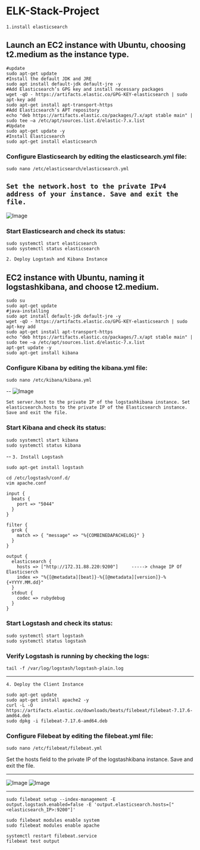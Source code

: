 # ELK-Stack-Project

``1.install elasticsearch`` 
## Launch an EC2 instance with Ubuntu, choosing t2.medium as the instance type.

```
#update
sudo apt-get update
#Install the default JDK and JRE
sudo apt install default-jdk default-jre -y
#Add Elasticsearch’s GPG key and install necessary packages
wget -qO - https://artifacts.elastic.co/GPG-KEY-elasticsearch | sudo apt-key add 
sudo apt-get install apt-transport-https
#Add Elasticsearch’s APT repository
echo "deb https://artifacts.elastic.co/packages/7.x/apt stable main" | sudo tee –a /etc/apt/sources.list.d/elastic-7.x.list
#Update
sudo apt-get update -y
#Install Elasticsearch
sudo apt-get install elasticsearch

```

### Configure Elasticsearch by editing the elasticsearch.yml file:
```
sudo nano /etc/elasticsearch/elasticsearch.yml
```
``
Set the network.host to the private IPv4 address of your instance.
Save and exit the file.
``
--
![Image](https://i.imgur.com/FQkT8YG.png)

### Start Elasticsearch and check its status:
```
sudo systemctl start elasticsearch 
sudo systemctl status elasticsearch
```


``
2. Deploy Logstash and Kibana Instance
``
## EC2 instance with Ubuntu, naming it logstashkibana, and choose t2.medium.

```
sudo su
sudo apt-get update
#java-installing
sudo apt install default-jdk default-jre -y
wget -qO - https://artifacts.elastic.co/GPG-KEY-elasticsearch | sudo apt-key add 
sudo apt-get install apt-transport-https
echo "deb https://artifacts.elastic.co/packages/7.x/apt stable main" | sudo tee –a /etc/apt/sources.list.d/elastic-7.x.list
apt-get update -y
sudo apt-get install kibana
```

### Configure Kibana by editing the kibana.yml file:
```
sudo nano /etc/kibana/kibana.yml
```
--
![Image](https://i.imgur.com/QgpY0iI.png)


``
Set server.host to the private IP of the logstashkibana instance.
Set elasticsearch.hosts to the private IP of the Elasticsearch instance.
Save and exit the file.
``

### Start Kibana and check its status:
```
sudo systemctl start kibana 
sudo systemctl status kibana
```

--
``
3. Install Logstash
``

```
sudo apt-get install logstash
```

```
cd /etc/logstash/conf.d/ 
vim apache.conf
```

```
input {
  beats {
    port => "5044"
  }
}

filter {
  grok {
    match => { "message" => "%{COMBINEDAPACHELOG}" }
  }
}

output {
  elasticsearch {
    hosts => ["http://172.31.88.220:9200"]     -----> chnage IP Of Elasticserch
    index => "%{[@metadata][beat]}-%{[@metadata][version]}-%{+YYYY.MM.dd}"
  }
  stdout {
    codec => rubydebug
  }
}
```

### Start Logstash and check its status:

```
sudo systemctl start logstash 
sudo systemctl status logstash
```

### Verify Logstash is running by checking the logs:
```
tail -f /var/log/logstash/logstash-plain.log
```

----
``
4. Deploy the Client Instance
``

```
sudo apt-get update
sudo apt-get install apache2 -y
curl -L -O https://artifacts.elastic.co/downloads/beats/filebeat/filebeat-7.17.6-amd64.deb
sudo dpkg -i filebeat-7.17.6-amd64.deb
```

### Configure Filebeat by editing the filebeat.yml file:

```
sudo nano /etc/filebeat/filebeat.yml
```

Set the hosts field to the private IP of the logstashkibana instance.
Save and exit the file.

-------

![Image](https://i.imgur.com/h0sKtTs.png)
![Image](https://i.imgur.com/p8UJ5Xi.png)

-------

```
sudo filebeat setup --index-management -E output.logstash.enabled=false -E 'output.elasticsearch.hosts=["<elasticsearch_IP>:9200"]'

```

```
sudo filebeat modules enable system
sudo filebeat modules enable apache
```

```
systemctl restart filebeat.service
filebeat test output
```


